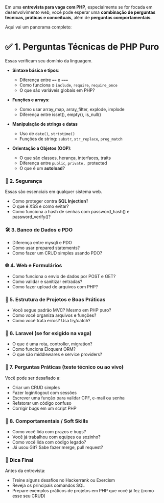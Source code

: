 Em uma **entrevista para vaga com PHP**, especialmente se for focada em desenvolvimento web, 
você pode esperar uma **combinação de perguntas técnicas, práticas e conceituais**, além de **perguntas comportamentais**.

Aqui vai um panorama completo:

# ✅ 1. Perguntas Técnicas de PHP Puro
Essas verificam seu domínio da linguagem.

  * **Sintaxe básica e tipos**:
    * Diferença entre `==` e `===`
    * Como funciona o `include`, `require`, `require_once`
    * O que são variáveis globais em PHP?

  * **Funções e arrays**:
    * Como usar array_map, array_filter, explode, implode
    * Diferença entre isset(), empty(), is_null()
  
  * **Manipulação de strings e datas**
    * Uso de `date()`, `strtotime()`
    * Funções de string: `substr`, `str_replace`, `preg_match`

  * **Orientação a Objetos (OOP)**:
    * O que são classes, herança, interfaces, traits
    * Diferença entre `public`, ``private, ``protected
    * O que é um **autoload**?

### 🔐 2. Segurança
Essas são essenciais em qualquer sistema web.

  * Como proteger contra **SQL Injection**?
  * O que é XSS e como evitar?
  * Como funciona a hash de senhas com password_hash() e password_verify()?

### 🛠️ 3. Banco de Dados e PDO
  * Diferença entre mysqli e PDO
  * Como usar prepared statements?
  * Como fazer um CRUD simples usando PDO?

### 🌐 4. Web e Formulários
 * Como funciona o envio de dados por POST e GET?
 * Como validar e sanitizar entradas?
 * Como fazer upload de arquivos com PHP?

### 🧱 5. Estrutura de Projetos e Boas Práticas
  * Você segue padrão MVC? Mesmo em PHP puro?
  * Como você organiza arquivos e funções?
  * Como você trata erros? Usa try/catch?

### 🧰 6. Laravel (se for exigido na vaga)
  * O que é uma rota, controller, migration?
  * Como funciona Eloquent ORM?
  * O que são middlewares e service providers?

### 🤖 7. Perguntas Práticas (teste técnico ou ao vivo)
Você pode ser desafiado a:
  * Criar um CRUD simples
  * Fazer login/logout com sessões
  * Escrever uma função para validar CPF, e-mail ou senha
  * Refatorar um código confuso
  * Corrigir bugs em um script PHP

### 🧠 8. Comportamentais / Soft Skills
  * Como você lida com prazos e bugs?
  * Você já trabalhou com equipes ou sozinho?
  * Como você lida com código legado?
  * Já usou Git? Sabe fazer merge, pull request?

### 📝 Dica Final
Antes da entrevista:
  * Treine alguns desafios no Hackerrank ou Exercism
  * Reveja os principais comandos SQL
  * Prepare exemplos práticos de projetos em PHP que você já fez (como esse seu CRUD)

